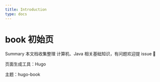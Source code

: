 ```yaml
---
title: Introduction
type: docs
---
```


# book 初始页

Summary
本文档收集整理 计算机、Java 相关基础知识，有问题欢迎提 issue 👏

页面生成工具：Hugo

主题：hugo-book

